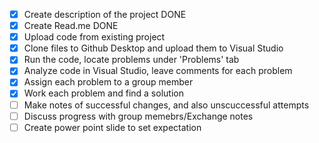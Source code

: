 - [x] Create description of the project DONE
- [x] Create Read.me DONE
- [X] Upload code from existing project 
- [X] Clone files to Github Desktop and upload them to Visual Studio 
- [X] Run the code, locate problems under 'Problems' tab 
- [X] Analyze code in Visual Studio, leave comments for each problem 
- [X] Assign each problem to a group member 
- [X] Work each problem and find a solution
- [ ] Make notes of successful changes, and also unscuccessful attempts
- [ ] Discuss progress with group memebrs/Exchange notes
- [ ] Create power point slide to set expectation 

